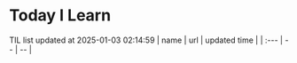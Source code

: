 # Today I Learn 
TIL list updated at 2025-01-03 02:14:59
| name | url | updated time |
| :--- | -- | -- |
